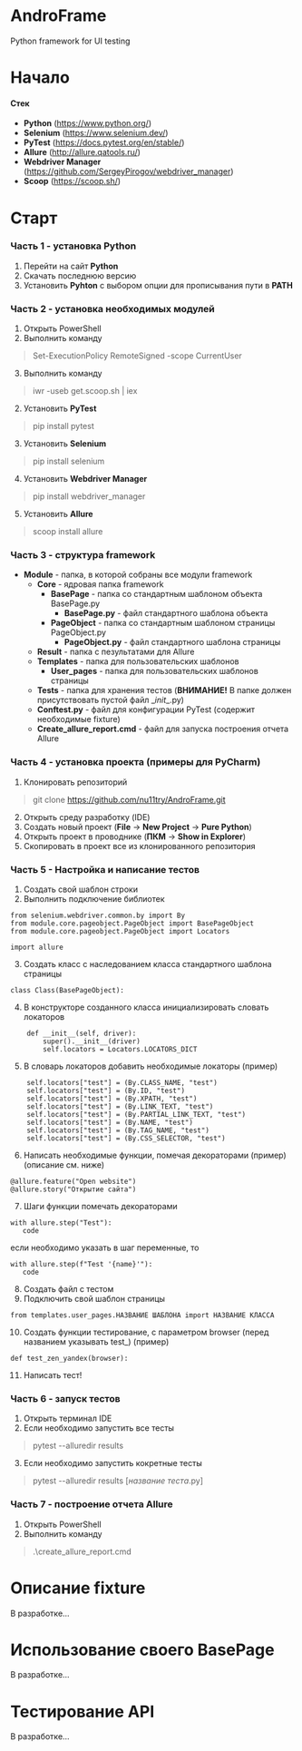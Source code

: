 # AndroFrame
Python framework for UI testing

# Начало
#### Стек
* **Python** (https://www.python.org/)
* **Selenium** (https://www.selenium.dev/)
* **PyTest** (https://docs.pytest.org/en/stable/)
* **Allure** (http://allure.qatools.ru/)
* **Webdriver Manager** (https://github.com/SergeyPirogov/webdriver_manager)
* **Scoop** (https://scoop.sh/)

# Старт
### Часть 1 - установка Python
1. Перейти на сайт **Python**
2. Скачать последнюю версию
3. Установить **Pyhton** с выбором опции для прописывания пути в **PATH**

### Часть 2 - установка необходимых модулей
1. Открыть PowerShell
2. Выполнить команду
> Set-ExecutionPolicy RemoteSigned -scope CurrentUser
3. Выполнить команду
> iwr -useb get.scoop.sh | iex
2. Установить **PyTest** 
> pip install pytest
3. Установить **Selenium** 
> pip install selenium
4. Установить **Webdriver Manager** 
> pip install webdriver_manager
5. Установить **Allure** 
> scoop install allure

### Часть 3 - структура framework
+ **Module** - папка, в которой собраны все модули framework
   + **Core** - ядровая папка framework
     + **BasePage** - папка со стандартным шаблоном объекта BasePage.py
       + **BasePage.py** - файл стандартного шаблона объекта
     + **PageObject** - папка со стандартным шаблоном страницы PageObject.py
       + **PageObject.py** - файл стандартного шаблона страницы
   + **Result** - папка с пезультатами для Allure
   + **Templates** - папка для пользовательских шаблонов
     + **User_pages** - папка для пользовательских шаблонов страницы
   + **Tests** - папка для хранения тестов (**ВНИМАНИЕ!** В папке должен присутствовать пустой файл \__init__.py)
   + **Conftest.py** - файл для конфигурации PyTest (содержит необходимые fixture)
   + **Create_allure_report.cmd** - файл для запуска построения отчета Allure

### Часть 4 - установка проекта (примеры для PyCharm)
1. Клонировать репозиторий 
> git clone https://github.com/nu11try/AndroFrame.git
2. Открыть среду разработку (IDE)
3. Создать новый проект (**File** -> **New Project** -> **Pure Python**)
4. Открыть проект в проводнике (**ПКМ** -> **Show in Explorer**)
5. Скопировать в проект все из клонированного репозитория

### Часть 5 - Настройка и написание тестов
1. Создать свой шаблон строки
2. Выполнить подключение библиотек
```pyhton
from selenium.webdriver.common.by import By
from module.core.pageobject.PageObject import BasePageObject
from module.core.pageobject.PageObject import Locators

import allure
```
3. Создать класс с наследованием класса стандартного шаблона страницы
```pyhton
class Class(BasePageObject):
```
4. В конструкторе созданного класса инициализировать словать локаторов
```pyhton
    def __init__(self, driver):
        super().__init__(driver)
        self.locators = Locators.LOCATORS_DICT
```
5. В словарь локаторов добавить необходимые локаторы (пример)
```pyhton
    self.locators["test"] = (By.CLASS_NAME, "test")
    self.locators["test"] = (By.ID, "test")
    self.locators["test"] = (By.XPATH, "test")
    self.locators["test"] = (By.LINK_TEXT, "test")
    self.locators["test"] = (By.PARTIAL_LINK_TEXT, "test")
    self.locators["test"] = (By.NAME, "test")
    self.locators["test"] = (By.TAG_NAME, "test")
    self.locators["test"] = (By.CSS_SELECTOR, "test")
```
6. Написать необходимые функции, помечая декораторами (пример) (описание см. ниже)
```pyhton
@allure.feature("Open website")
@allure.story("Открытие сайта")
```
7. Шаги функции помечать декораторами 
```pyhton
with allure.step("Test"):
   code
```
если необходимо указать в шаг переменные, то
```pyhton
with allure.step(f"Test '{name}'"):
   code
```
8. Создать файл с тестом
9. Подключить свой шаблон страницы
```pyhton
from templates.user_pages.НАЗВАНИЕ ШАБЛОНА import НАЗВАНИЕ КЛАССА
```
10. Создать функции тестирование, с параметром browser (перед названием указывать test_) (пример)
```pyhton
def test_zen_yandex(browser):
```
11. Написать тест!

### Часть 6 - запуск тестов
1. Открыть терминал IDE
2. Если необходимо запустить все тесты
> pytest --alluredir results
3. Если необходимо запустить кокретные тесты
> pytest --alluredir results [*название теста*.py]

### Часть 7 - построение отчета Allure
1. Открыть PowerShell
2. Выполнить команду 
> .\create_allure_report.cmd

# Описание fixture
В разработке...

# Использование своего BasePage
В разработке...

# Тестирование API
В разработке...
